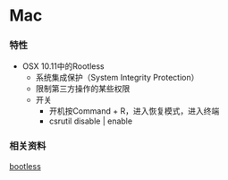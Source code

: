 Mac
====================


### 特性
* OSX 10.11中的Rootless
  - 系统集成保护（System Integrity Protection）
  - 限制第三方操作的某些权限
  - 开关
    - 开机按Command + R，进入恢复模式，进入终端
    - csrutil disable | enable

### 相关资料

[bootless](http://tadaland.com/os-x-rootless.html/)


